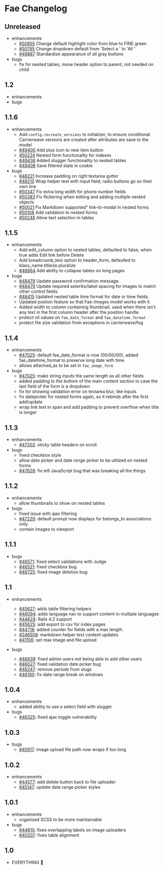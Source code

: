 # Fae Changelog

## Unreleased

- enhancements
    + [#50855](https://issues.afinedevelopment.com/issues/50855) Change default highlight color from blue to FINE green
    + [#50795](https://issues.afinedevelopment.com/issues/50795) Change dropdown default from 'Select a <singular>' to 'All <plural>'
    + [#49887](https://issues.afinedevelopment.com/issues/49887) Standardize appearance of all gray buttons
- bugs
    + fix for nested tables, move header option to parent, not needed on child

## 1.2

- enhancements
- bugs

## 1.1.6

- enhancements
    + Add `config.recreate_versions` to initializer, to ensure conditional Carrierwave versions are created after attributes are save to the model
    + [#49400](https://issues.afinedevelopment.com/issues/49400) Add plus icon to new item button
    + [#50224](https://issues.afinedevelopment.com/issues/50224) Nested form functionality for indexes
    + [#49436](https://issues.afinedevelopment.com/issues/49436) Added slugger functionality to nested tables
    + [#49408](https://issues.afinedevelopment.com/issues/49408) Save filtered state in cookie
- bugs
    + [#48221](https://issues.afinedevelopment.com/issues/48221) Increase padding on right textarea gutter
    + [#48215](https://issues.afinedevelopment.com/issues/48215) Wrap helper text with input field; radio buttons go on their own line
    + [#50347](https://issues.afinedevelopment.com/issues/50347) Fix extra long width for phone number fields
    + [#50383](https://issues.afinedevelopment.com/issues/50383) Fix flickering when editing and adding multiple nested objects
    + [#50021](https://issues.afinedevelopment.com/issues/50021) Fix Markdown supported" link-to-modal in nested forms
    + [#50108](https://issues.afinedevelopment.com/issues/50108) Add validation to nested forms
    + [#50248](https://issues.afinedevelopment.com/issues/50248) Allow text selection in tables

## 1.1.5

- enhancements
    + Add edit_column option to nested tables, defaulted to false, when true adds Edit link before Delete
    + Add breadcrumb_test option to header_form, defaulted to klass_name.titleize.pluralize
    + [#48664](https://issues.afinedevelopment.com/issues/48664) Add ability to collapse tables on long pages
- bugs
    + [#48479](https://issues.afinedevelopment.com/issues/48479) Update password confirmation message.
    + [#48479](https://issues.afinedevelopment.com/issues/48479) Update required asteriks/label spacing for images to match other control fields.
    + [#48415](https://issues.afinedevelopment.com/issues/48415) Updated nested table time format for date or time fields.
    + Updated postion feature so that Fae::Images model works with it.
    + Added width to column containing thumbnail, used when there isn't any text in the first column header after the position handle.
    + protect nil values on `fae_date_format` and `fae_datetime_format`
    + protect file size validation from exceptions in carrierwave/fog

## 1.1.4

- enhancements
    + [#47025](https://issues.afinedevelopment.com/issues/47025): default fae_date_format is now (00/00/00), added fae_datetime_format to preserve long date with time
    + allows attached_as to be set in `fae_image_form`
- bugs
    + [#47025](https://issues.afinedevelopment.com/issues/47025): make string inputs the same length as all other fields
    + added padding to the bottom of the main content section in case the last field of the form is a dropdown
    + fix for showing validation error on textarea blur, like inputs
    + fix datepicker for nested forms again, so it rebinds after the first add/update
    + wrap link text in span and add padding to prevent overflow when title is longer

## 1.1.3

- enhancements
    + [#47202](https://issues.afinedevelopment.com/issues/47202): sticky table headers on scroll
- bugs
    + fixed checkbox style
    + allow date picker and date range picker to be utilized on nested forms
    + [#47628](https://issues.afinedevelopment.com/issues/47628): fix ie9 JavaScript bug that was breaking all the things

## 1.1.2

- enhancements
    + allow thumbnails to show on nested tables
- bugs
    + fixed issue with ajax filtering
    + [#47229](https://issues.afinedevelopment.com/issues/47229): default prompt now displays for belongs_to associations only
    + contain images to viewport

## 1.1.1

- bugs
    + [#46571](https://issues.afinedevelopment.com/issues/46571): fixed select validations with Judge
    + [#46521](https://issues.afinedevelopment.com/issues/46521): fixed checkbox bug
    + [#46725](https://issues.afinedevelopment.com/issues/46725): fixed image deletion bug

## 1.1

- enhancements
    + [#45627](https://issues.afinedevelopment.com/issues/45627): adds table filtering helpers
    + [#46094](https://issues.afinedevelopment.com/issues/46094): adds language nav to support content in multiple languages
    + [#44624](https://issues.afinedevelopment.com/issues/45625): Rails 4.2 support
    + [#45625](https://issues.afinedevelopment.com/issues/45625): add export to csv for index pages
    + [#44718](https://issues.afinedevelopment.com/issues/44718): added counter for fields with a max length.
    + [#246508](https://issues.afinedevelopment.com/issues/246508): markdown helper text content updates
    + [#41106](https://issues.afinedevelopment.com/issues/41106): set max image and file upload

- bugs
    + [#46839](https://issues.afinedevelopment.com/issues/46839]): fixed admin users not being able to add other users
    + [#46027](https://issues.afinedevelopment.com/issues/46027]): fixed validation date picker bug
    + [#46247](https://issues.afinedevelopment.com/issues/46247): remove periods from slugs
    + [#46180](https://issues.afinedevelopment.com/issues/46180): fix date range break on windows

## 1.0.4

- enhancements
    + added ability to use a select field with slugger
- bugs
    + [#46325](https://issues.afinedevelopment.com/issues/46325): fixed ajax toggle vulnerability

## 1.0.3

- bugs
    + [#45917](https://issues.afinedevelopment.com/issues/45917): image upload file path now wraps if too long

## 1.0.2

- enhancements
    + [#44577](https://issues.afinedevelopment.com/issues/44577): add delete button back to file uploader
    + [#45147](https://issues.afinedevelopment.com/issues/45147): update date range picker styles

## 1.0.1

- enhancements
    + organized SCSS to be more maintainable
- bugs
    + [#44810](https://issues.afinedevelopment.com/issues/44810): fixes overlapping labels on image uploaders
    + [#40207](https://issues.afinedevelopment.com/issues/40207): fixes table alignment

## 1.0

- EVERYTHING :tada:
